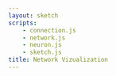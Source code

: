 ```yaml
---
layout: sketch
scripts: 
    - connection.js
    - network.js
    - neuron.js
    - sketch.js
title: Network Vizualization
---
```

